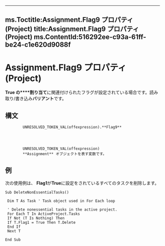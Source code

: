 

---
ms.Toctitle:Assignment.Flag9 プロパティ (Project)
title:Assignment.Flag9 プロパティ (Project)
ms.ContentId:516292ee-c93a-61ff-be24-c1e620d9088f
---
# Assignment.Flag9 プロパティ (Project)




**True の****割り当て**に関連付けられたフラグが設定されている場合です。読み取り/書き込み**バリアント**です。

## 構文

            UNRESOLVED_TOKEN_VAL(offexpression).**Flag9**




            UNRESOLVED_TOKEN_VAL(offexpression)
            **Assignment** オブジェクトを表す変数です。



## 例
次の使用例は、 **Flag1**が**True**に設定をされているすべてのタスクを削除します。

```vba
Sub DeleteNonEssentialTasks() 
 
 Dim T As Task ' Task object used in For Each loop 
 
 ' Delete nonessential tasks in the active project. 
 For Each T In ActiveProject.Tasks 
 If Not (T Is Nothing) Then 
 If T.Flag1 = True Then T.Delete 
 End If 
 Next T 
 
End Sub
```





